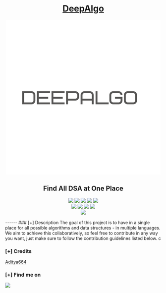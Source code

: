 <h1 align="center"><u>DeepAlgo</u></h1>
<p align="center">
  <img width="500px" src="https://raw.githubusercontent.com/Noob-coder-07/DeepAlgo/main/DeepAlgo.png?rik=3yDkBTMY%2fllISQ&riu=http%3a%2f%2fi.imgur.com%2f6dMhVY2.gif&ehk=qoa%2fRF%2bI4LRjkI%2famDnm0HZI9noJooFDWMjGjOaRsW4%3d&risl=&pid=ImgRaw&r=0" alt="Material Bread logo">
    <h2 align="center"> Find All DSA at One Place </h2>
</p>




<p align="center">
    <img src="https://img.shields.io/github/stars/Noob-coder-07/DeepAlgo?style=for-the-badge&color=orange">
    <img src="https://img.shields.io/github/forks/Noob-coder-07/DeepAlgo?style=for-the-badge&color=purple">
    <img src="https://img.shields.io/github/license/Noob-coder-07/DeepAlgo?style=for-the-badge&color=blue">
    <img src="https://img.shields.io/github/issues/Noob-coder-07/DeepAlgo?style=for-the-badge&color=red">
    <img src="https://img.shields.io/github/contributors/Noob-coder-07/DeepAlgo?style=for-the-badge&color=cyan">
<br>
    <img src="https://img.shields.io/badge/Author-Aditya Deshmukh-magenta?style=flat-square">
    <img src="https://img.shields.io/badge/Open%20Source-yes-orange?style=flat-square">
    <img src="https://img.shields.io/badge/Maintained-yes-cyan?style=flat-square">
    <img src="https://img.shields.io/badge/Made%20In-India-green?style=flat-square">
<br>
    <img src="https://github-readme-stats.vercel.app/api/pin/?username=Noob-coder-07&repo=DeepAlgo&theme=synthwave">
</p>
------
### [+] Description
The goal of this project is to have in a single place for all possible algorithms and data structures - in multiple languages. We aim to achieve this collaboratively, so feel free to contribute in any way you want, just make sure to follow the contribution guidelines listed below.  c

### [+] Credits 
<a href="https://github.com/Aditya664/Aditya664">Aditya664</a>

### [+] Find me on 
<a href="mailto:adityadeshmukh7350@gmail.com" target="_blank"><img src="https://img.shields.io/badge/Email-adityadeshmukh7350@gmail.com-blue?style=for-the-badge&logo=gmail"></a>

